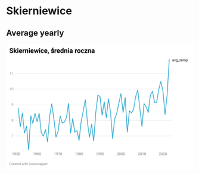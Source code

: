 # Skierniewice

## Average yearly

![2CFEn-skierniewice-rednia-roczna.png](2CFEn-skierniewice-rednia-roczna.png)
